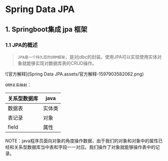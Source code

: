 

# Spring Data JPA

## 1. Springboot集成 jpa 框架

### 1.1 JPA的概述

> `JPA是一个持久层的ORM框架`，是对jdbc的封装。使用JPA可以实现使用实体对象就能够实现对数据库表的CRUD操作。

![官方解释](Spring Data JPA.assets/官方解释-1597903582062.png)

`ORM关系映射`：

| 关系型数据库 | java   |
| ------------ | ------ |
| 数据表       | 实体类 |
| 表记录       | 对象   |
| field        | 属性   |

NOTE：java程序员面向对象的角度操作数据，由于我们的对象和对象中的属性已经和关系型数据库当中表和字段一一对应。我们操作了对象就能够操作表中的记录。



























